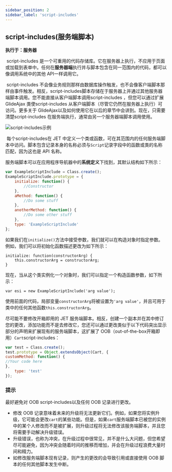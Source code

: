 ```yaml
---
sidebar_position: 2
sidebar_label: 'script-includes'
---
```


## script-includes(服务端脚本)

**执行于：服务器**

​		script-includes 是一个可重用的代码存储库。它在服务器上执行，不应用于页面或加载到表单中。任何在**服务器端**执行并与脚本包含在同一范围内的代码，都可以像调用系统中的其他 API一样调用它。

​		script-includes 不会像业务规则那样由数据库操作触发，也不会像客户端脚本那样由事件触发。相反，script-includes脚本存储在于服务器上并通过其他服务器端脚本调用。您不能直接从客户端脚本调用script-includes ，但您可以通过扩展 GlideAjax 类使script-includes 从客户端脚本（尽管它仍然在服务器上执行）可访问。更多关于 GlideAjax以及如何使用它在以后的章节中会讲到。现在，只需要清楚script-includes 在服务端执行，通常由另一个服务器端脚本调用使用。

![script-includes示例](/img/server-side-scripting/script-includes示例.png)

​		每个script-includes在 JET 中定义一个类或函数，可在其范围内的任何服务端脚本中访问。脚本包含记录本身的名称必须与`Script`记录字段中的函数或类的名称匹配，因为这也是 API 名称。

服务端脚本可以在应用程序导航器中的**系统定义**下找到，其默认结构如下所示：

```javascript
var ExampleScriptInclude = Class.create(); 
ExampleScriptInclude.prototype = { 
    initialize: function() { 
        //Constructor 
    }, 
    aMethod: function() { 
        //Do some stuff 
    }, 
    anotherMethod: function() { 
        //Do some other stuff 
    }, 
    type: 'ExampleScriptInclude' 
}; 
```

​		如果我们在`initialize()`方法中接受参数，我们就可以在构造对象时指定参数。例如，我们可以将初始化函数描述更改为如下所示：

```
initialize: function(constructorArg) { 
    this.constructorArg = constructorArg; 
} 
```

现在，当从这个类实例化一个对象时，我们可以指定一个构造函数参数，如下所示：

```
var esi = new ExampleScriptInclude('arg value');
```

使用前面的代码，局部变量`constructorArg`将被设置为`'arg value'`，并且可用于类中的任何其他函数`this.constructorArg`。

尽可能不要修改开箱即用的 JET 服务端脚本。相反，创建一个副本并在其中修订您的更改，添加功能而不是去修改它，您还可以通过更改类似于以下代码突出显示部分的声明来扩展现有的服务端脚本，这扩展了 OOB（out-of-the-box开箱即用）`Cart`script-includes：

```javascript
var test = Class.create(); 
test.prototype = Object.extendsObject(Cart, { 
customMethod: function() { 
//Your code here 
}, 
    type: 'test' 
}); 
```

### 提示

最好避免对 OOB script-includes以及任何 OOB 记录进行更改。

- 修改 OOB 记录意味着未来的升级将无法更新它们。例如，如果您将实例升级，它可能会更改`cart`的某些功能。但是，如果`cart`服务端脚本已被您的实例中的某个人修改而不是被扩展，则升级过程将无法修改该服务端脚本，并且您将需要手动解决升级错误。
- 升级错误，也称为冲突，在升级过程中很常见，并不是什么大问题，但您希望尽可能避免，因为冲突会随着时间的推移而增加，并会在升级过程浪费大量时间和精力。
- 如修改服务端脚本现有记录，则产生的更改的会导致引用或直接使用 OOB 脚本的任何其他脚本发生中断。